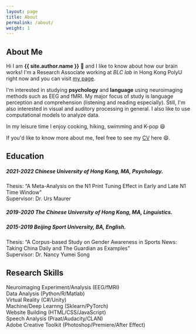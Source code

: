 ```yaml
---
layout: page
title: About
permalink: /about/
weight: 1
---
```


## **About Me**

Hi I am **{{ site.author.name }}** :wave: and I like to know about how our brain works! I'm a Research Associate working at *BLC lab* in Hong Kong PolyU right now and you can visit [my page](https://blclab.org/xinyi-ye/). 

I'm interested in studying **psychology** and **language** using neuroimaging methods such as EEG and fMRI. My major focus of study is language perception and comprehension (listening and reading especially). Still, I'm also interested in visual and auditory processing in general. I also like to use computational models to analyze data.

In my leisure time I enjoy cooking, hiking, swimming and K-pop :laughing:

If you'd like to know more about me, feel free to see my [CV](https://github.com/alexxyye/alexxyye.github.io/blob/main/docs/CV221014.pdf) here :smile:.


## Education

##### 2021-2022   Chinese University of Hong Kong, MA, Psychology. #####
Thesis: “A Meta-Analysis on the N1 Print Tuning Effect in Early and Late N1 Time Window”\
Supervisor: Dr. Urs Maurer

##### 2019-2020   The Chinese University of Hong Kong, MA, Linguistics. #####

##### 2015-2019   Beijing Sport University, BA, English. #####
Thesis: “A Corpus-based Study on Gender Awareness in Sports News: Taking China Daily and The Guardian as Examples”\
Supervisor: Dr. Nancy Yumei Song

## Research Skills

Neuroimaging Experiment/Analysis (EEG/fMRI) \
Data Analysis (Python/R/Matlab) \
Virtual Reality (C#/Unity) \
Machine/Deep Learnng (Sklearn/PyTorch) \
Website Building (HTML/CSS/JavaScript) \
Speech Analysis (Praat/Audacity/CLAN) \
Adobe Creative Toolkit (Photoshop/Premiere/After Effect) 
